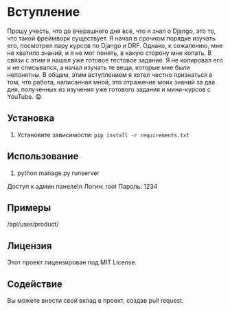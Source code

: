 # Вступление
Прошу учесть, что до вчерашнего дня все, что я знал о Django, это то, что такой фреймворк существует. Я начал в срочном порядке изучать его, посмотрел пару курсов по Django и DRF. Однако, к сожалению, мне не хватило знаний, и я не мог понять, в какую сторону мне копать. В связи с этим я нашел уже готовое тестовое задание. Я не копировал его и не списывался, а начал изучать те вещи, которые мне были непонятны. В общем, этим вступлением я хотел честно признаться в том, что работа, написанная мной, это отражение моих знаний за два дня, полученных из изучения уже готового задания и мини-курсов с YouTube. 😄

## Установка

1. Установите зависимости: `pip install -r requirements.txt`

## Использование

1. python manage.py runserver

Доступ к админ панеле\n
Логин: root
Пароль: 1234

## Примеры

/api/user/product/

## Лицензия

Этот проект лицензирован под MIT License.

## Содействие

Вы можете внести свой вклад в проект, создав pull request.


